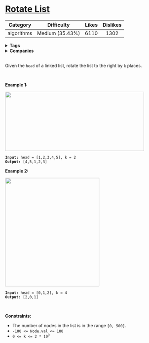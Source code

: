 # [Rotate List](https://leetcode.com/problems/rotate-list/description/)

| Category | Difficulty | Likes | Dislikes |
| :------: | :--------: | :---: | :------: |
| algorithms | Medium (35.43%) | 6110 | 1302 |

<details>
  <summary><strong>Tags</strong></summary>

  [linked-list](https://leetcode.com/tag/linked-list) | [two-pointers](https://leetcode.com/tag/two-pointers)

</details>

<details>
  <summary><strong>Companies</strong></summary>

  

</details>
<br />
<p>Given the <code>head</code> of a linked&nbsp;list, rotate the list to the right by <code>k</code> places.</p>

<p>&nbsp;</p>
<p><strong>Example 1:</strong></p>
<img alt="" src="https://assets.leetcode.com/uploads/2020/11/13/rotate1.jpg" style="width: 450px; height: 191px;" />
<pre><code><strong>Input:</strong> head = [1,2,3,4,5], k = 2
<strong>Output:</strong> [4,5,1,2,3]</code></pre>

<p><strong>Example 2:</strong></p>
<img alt="" src="https://assets.leetcode.com/uploads/2020/11/13/roate2.jpg" style="width: 305px; height: 350px;" />
<pre><code><strong>Input:</strong> head = [0,1,2], k = 4
<strong>Output:</strong> [2,0,1]</code></pre>

<p>&nbsp;</p>
<p><strong>Constraints:</strong></p>

<ul>
  <li>The number of nodes in the list is in the range <code>[0, 500]</code>.</li>
  <li><code>-100 &lt;= Node.val &lt;= 100</code></li>
  <li><code>0 &lt;= k &lt;= 2 * 10<sup>9</sup></code></li>
</ul>

